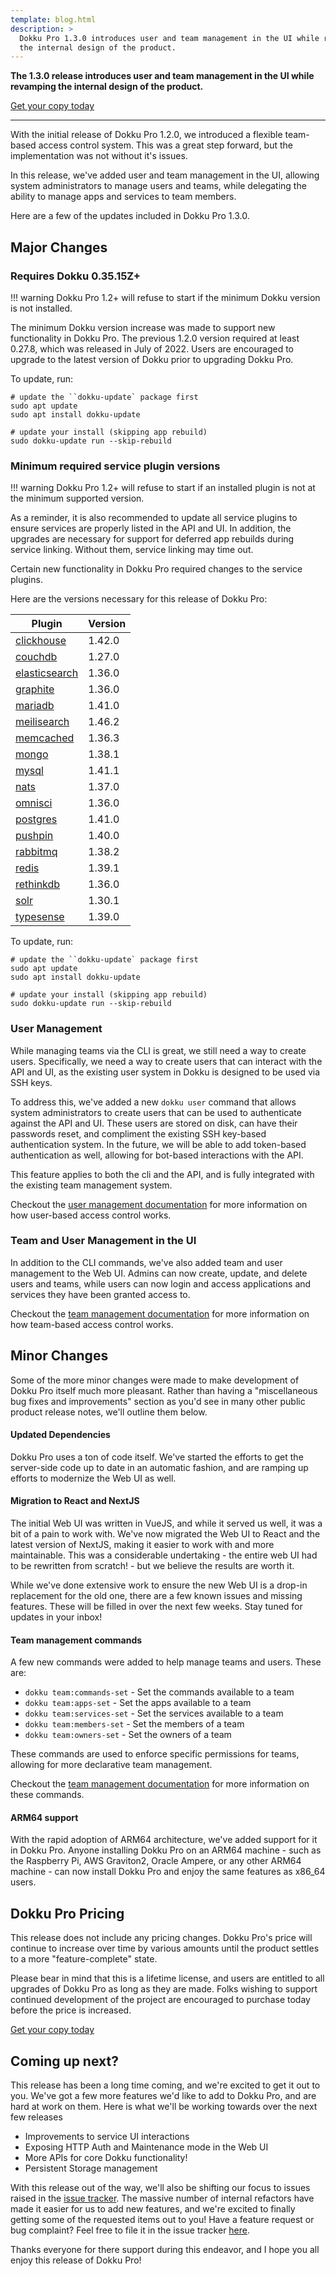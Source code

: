 ```yaml
---
template: blog.html
description: >
  Dokku Pro 1.3.0 introduces user and team management in the UI while revamping
  the internal design of the product.
---
```


__The 1.3.0 release introduces user and team management in the UI while revamping
the internal design of the product.__

<a class="md-button" href="https://dokku.dpdcart.com/cart/add?product_id=217344&method_id=236878">Get your copy today</a>

---

With the initial release of Dokku Pro 1.2.0, we introduced a flexible team-based
access control system. This was a great step forward, but the implementation
was not without it's issues.

In this release, we've added user and team management in the UI, allowing system
administrators to manage users and teams, while delegating the ability to manage
apps and services to team members.

Here are a few of the updates included in Dokku Pro 1.3.0.

## Major Changes

### Requires Dokku 0.35.15Z+

!!! warning
    Dokku Pro 1.2+ will refuse to start if the minimum Dokku version is not installed.

The minimum Dokku version increase was made to support new functionality in
Dokku Pro. The previous 1.2.0 version required at least 0.27.8, which was released
in July of 2022. Users are encouraged to upgrade to the latest version of Dokku
prior to upgrading Dokku Pro.

To update, run:

```shell
# update the ``dokku-update` package first
sudo apt update
sudo apt install dokku-update

# update your install (skipping app rebuild)
sudo dokku-update run --skip-rebuild
```

### Minimum required service plugin versions

!!! warning
    Dokku Pro 1.2+ will refuse to start if an installed plugin is not at the
    minimum supported version.

As a reminder, it is also recommended to update all service plugins to ensure
services are properly listed in the API and UI. In addition, the upgrades are
necessary for support for deferred app rebuilds during service linking. Without
them, service linking may time out.

Certain new functionality in Dokku Pro required changes to the service plugins.

Here are the versions necessary for this release of Dokku Pro:

| Plugin                                                        | Version |
| --------------------------------------------------------------|---------|
| [clickhouse](https://github.com/dokku/dokku-clickhouse)       | 1.42.0  |
| [couchdb](https://github.com/dokku/dokku-couchdb)             | 1.27.0  |
| [elasticsearch](https://github.com/dokku/dokku-elasticsearch) | 1.36.0  |
| [graphite](https://github.com/dokku/dokku-graphite)           | 1.36.0  |
| [mariadb](https://github.com/dokku/dokku-mariadb)             | 1.41.0  |
| [meilisearch](https://github.com/dokku/dokku-meilisearch)     | 1.46.2  |
| [memcached](https://github.com/dokku/dokku-memcached)         | 1.36.3  |
| [mongo](https://github.com/dokku/dokku-mongo)                 | 1.38.1  |
| [mysql](https://github.com/dokku/dokku-mysql)                 | 1.41.1  |
| [nats](https://github.com/dokku/dokku-nats)                   | 1.37.0  |
| [omnisci](https://github.com/dokku/dokku-omnisci)             | 1.36.0  |
| [postgres](https://github.com/dokku/dokku-postgres)           | 1.41.0  |
| [pushpin](https://github.com/dokku/dokku-pushpin)             | 1.40.0  |
| [rabbitmq](https://github.com/dokku/dokku-rabbitmq)           | 1.38.2  |
| [redis](https://github.com/dokku/dokku-redis)                 | 1.39.1  |
| [rethinkdb](https://github.com/dokku/dokku-rethinkdb)         | 1.36.0  |
| [solr](https://github.com/dokku/dokku-solr)                   | 1.30.1  |
| [typesense](https://github.com/dokku/dokku-typesense)         | 1.39.0  |

To update, run:

```shell
# update the ``dokku-update` package first
sudo apt update
sudo apt install dokku-update

# update your install (skipping app rebuild)
sudo dokku-update run --skip-rebuild
```

### User Management

While managing teams via the CLI is great, we still need a way to create users.
Specifically, we need a way to create users that can interact with the API and UI,
as the existing user system in Dokku is designed to be used via SSH keys.

To address this, we've added a new `dokku user` command that allows system
administrators to create users that can be used to authenticate against the API
and UI. These users are stored on disk, can have their passwords reset, and
compliment the existing SSH key-based authentication system. In the future, we
will be able to add token-based authentication as well, allowing for bot-based
interactions with the API.

This feature applies to both the cli and the API, and is fully integrated with
the existing team management system.

Checkout the [user management documentation](/docs/features/user-management/)
for more information on how user-based access control works.

### Team and User Management in the UI

In addition to the CLI commands, we've also added team and user management to
the Web UI. Admins can now create, update, and delete users and teams, while
users can now login and access applications and services they have been
granted access to.

Checkout the [team management documentation](/docs/features/team-management/)
for more information on how team-based access control works.

## Minor Changes

Some of the more minor changes were made to make development of Dokku Pro itself
much more pleasant. Rather than having a "miscellaneous bug fixes and improvements"
section as you'd see in many other public product release notes, we'll outline
them below.

#### Updated Dependencies

Dokku Pro uses a ton of code itself. We've started the efforts to get the
server-side code up to date in an automatic fashion, and are ramping up efforts
to modernize the Web UI as well.

#### Migration to React and NextJS

The initial Web UI was written in VueJS, and while it served us well, it was
a bit of a pain to work with. We've now migrated the Web UI to React and the latest
version of NextJS, making it easier to work with and more maintainable. This was a
considerable undertaking - the entire web UI had to be rewritten from scratch! -
but we believe the results are worth it.

While we've done extensive work to ensure the new Web UI is a drop-in replacement
for the old one, there are a few known issues and missing features. These will be
filled in over the next few weeks. Stay tuned for updates in your inbox!

#### Team management commands

A few new commands were added to help manage teams and users. These are:

- `dokku team:commands-set` - Set the commands available to a team
- `dokku team:apps-set` - Set the apps available to a team
- `dokku team:services-set` - Set the services available to a team
- `dokku team:members-set` - Set the members of a team
- `dokku team:owners-set` - Set the owners of a team

These commands are used to enforce specific permissions for teams, allowing for more
declarative team management.

Checkout the [team management documentation](/docs/features/team-management/)
for more information on these commands.

#### ARM64 support

With the rapid adoption of ARM64 architecture, we've added support for it in
Dokku Pro. Anyone installing Dokku Pro on an ARM64 machine - such as the Raspberry Pi,
AWS Graviton2, Oracle Ampere, or any other ARM64 machine - can now install Dokku Pro
and enjoy the same features as x86_64 users.

## Dokku Pro Pricing

This release does not include any pricing changes. Dokku Pro's price will continue to
increase over time by various amounts until the product settles to a more "feature-complete"
state.

Please bear in mind that this is a lifetime license, and users are entitled to
all upgrades of Dokku Pro as long as they are made. Folks wishing to support
continued development of the project are encouraged to purchase today before the
price is increased.

<a class="md-button" href="https://dokku.dpdcart.com/cart/add?product_id=217344&method_id=236878">Get your copy today</a>

## Coming up next?

This release has been a long time coming, and we're excited to get it out to you.
We've got a few more features we'd like to add to Dokku Pro, and are hard at work
on them. Here is what we'll be working towards over the next few releases

- Improvements to service UI interactions
- Exposing HTTP Auth and Maintenance mode in the Web UI
- More APIs for core Dokku functionality!
- Persistent Storage management

With this release out of the way, we'll also be shifting our focus to issues raised
in the [issue tracker](https://github.com/dokku/dokku-pro-issues/issues). The massive
number of internal refactors have made it easier for us to add new features, and
we're excited to finally getting some of the requested items out to you! Have a feature
request or bug complaint? Feel free to file it in the issue tracker
[here](https://github.com/dokku/dokku-pro-issues/issues).

Thanks everyone for there support during this endeavor, and I hope you all enjoy
this release of Dokku Pro!
